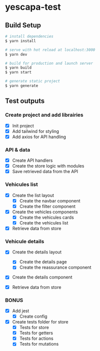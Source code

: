 # yescapa-test

## Build Setup

```bash
# install dependencies
$ yarn install

# serve with hot reload at localhost:3000
$ yarn dev

# build for production and launch server
$ yarn build
$ yarn start

# generate static project
$ yarn generate
```

## Test outputs

### **Create project and add librairies**
- [x] Init project
- [x] Add tailwind for styling
- [x] Add axios for API handling

### **API & data**
- [x] Create API handlers
- [x] Create the store logic with modules
- [x] Save retrieved data from the API

### **Vehicules list**
- [x] Create the list layout
  - [x] Create the navbar component
  - [x] Create the filter component
- [x] Create the vehicles components
  - [x] Create the vehicules cards
  - [x] Create the vehicules list
- [x] Retrieve data from store

### **Vehicule details**
- [x] Create the details layout
  - [x] Create the details page
  - [x] Create the reassurance component
- [x] Create the details component
- [x] Retrieve data from store


### **BONUS**
- [x] Add jest
  - [x] Create config
- [x] Create tests folder for store
  - [x] Tests for store
  - [x] Tests for getters
  - [x] Tests for actions
  - [x] Tests for mutations